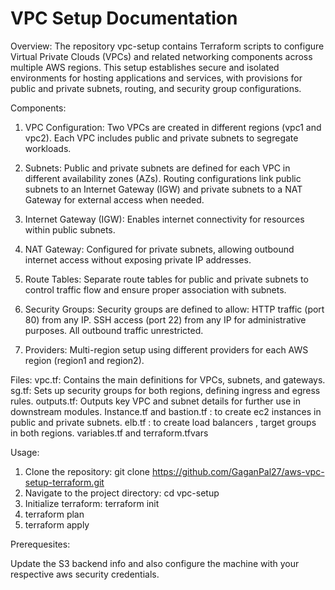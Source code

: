 # VPC Setup Documentation

Overview:
The repository vpc-setup contains Terraform scripts to configure Virtual Private Clouds (VPCs) and related networking components across multiple AWS regions. 
This setup establishes secure and isolated environments for hosting applications and services, with provisions for public and private subnets, routing, and security group configurations.

Components:
1. VPC Configuration:
Two VPCs are created in different regions (vpc1 and vpc2).
Each VPC includes public and private subnets to segregate workloads.

2. Subnets:
Public and private subnets are defined for each VPC in different availability zones (AZs).
Routing configurations link public subnets to an Internet Gateway (IGW) and private subnets to a NAT Gateway for external access when needed.

3. Internet Gateway (IGW):
Enables internet connectivity for resources within public subnets.

4. NAT Gateway:
Configured for private subnets, allowing outbound internet access without exposing private IP addresses.

5. Route Tables:
Separate route tables for public and private subnets to control traffic flow and ensure proper association with subnets.

6. Security Groups:
Security groups are defined to allow:
HTTP traffic (port 80) from any IP.
SSH access (port 22) from any IP for administrative purposes.
All outbound traffic unrestricted.

7. Providers:
Multi-region setup using different providers for each AWS region (region1 and region2).


Files:
vpc.tf: Contains the main definitions for VPCs, subnets, and gateways.
sg.tf: Sets up security groups for both regions, defining ingress and egress rules.
outputs.tf: Outputs key VPC and subnet details for further use in downstream modules.
Instance.tf and bastion.tf : to create ec2 instances in public and private subnets.
elb.tf : to create load balancers , target groups in both regions.
variables.tf and terraform.tfvars



Usage:
1. Clone the repository: git clone https://github.com/GaganPal27/aws-vpc-setup-terraform.git
2. Navigate to the project directory: cd vpc-setup
3. Initialize terraform: terraform init
4. terraform plan
5. terraform apply


Prerequesites:

Update the S3 backend info and also configure the machine with your respective aws security credentials.
